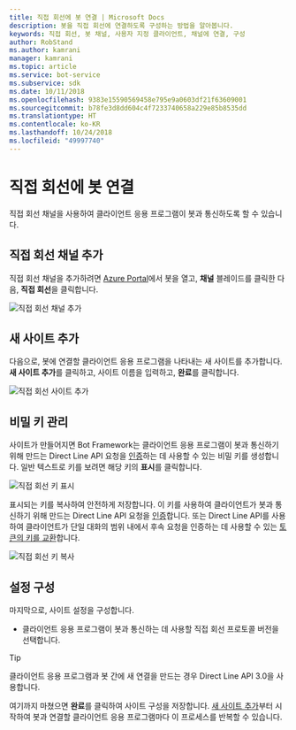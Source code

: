 ```yaml
---
title: 직접 회선에 봇 연결 | Microsoft Docs
description: 봇을 직접 회선에 연결하도록 구성하는 방법을 알아봅니다.
keywords: 직접 회선, 봇 채널, 사용자 지정 클라이언트, 채널에 연결, 구성
author: RobStand
ms.author: kamrani
manager: kamrani
ms.topic: article
ms.service: bot-service
ms.subservice: sdk
ms.date: 10/11/2018
ms.openlocfilehash: 9383e15590569458e795e9a0603df21f63609001
ms.sourcegitcommit: b78fe3d8dd604c4f7233740658a229e85b8535dd
ms.translationtype: HT
ms.contentlocale: ko-KR
ms.lasthandoff: 10/24/2018
ms.locfileid: "49997740"
---
```

# <a name="connect-a-bot-to-direct-line"></a>직접 회선에 봇 연결

직접 회선 채널을 사용하여 클라이언트 응용 프로그램이 봇과 통신하도록 할 수 있습니다. 

## <a name="add-the-direct-line-channel"></a>직접 회선 채널 추가

직접 회선 채널을 추가하려면 [Azure Portal](https://portal.azure.com/)에서 봇을 열고, **채널** 블레이드를 클릭한 다음, **직접 회선**을 클릭합니다.

![직접 회선 채널 추가](~/media/bot-service-channel-connect-directline/directline-addchannel.png)

## <a name="add-new-site"></a>새 사이트 추가

다음으로, 봇에 연결할 클라이언트 응용 프로그램을 나타내는 새 사이트를 추가합니다. **새 사이트 추가**를 클릭하고, 사이트 이름을 입력하고, **완료**를 클릭합니다.

![직접 회선 사이트 추가](~/media/bot-service-channel-connect-directline/directline-addsite.png)

## <a name="manage-secret-keys"></a>비밀 키 관리

사이트가 만들어지면 Bot Framework는 클라이언트 응용 프로그램이 봇과 통신하기 위해 만드는 Direct Line API 요청을 [인증](~/rest-api/bot-framework-rest-direct-line-3-0-authentication.md)하는 데 사용할 수 있는 비밀 키를 생성합니다. 일반 텍스트로 키를 보려면 해당 키의 **표시**를 클릭합니다.

![직접 회선 키 표시](~/media/bot-service-channel-connect-directline/directline-showkey.png)

표시되는 키를 복사하여 안전하게 저장합니다. 이 키를 사용하여 클라이언트가 봇과 통신하기 위해 만드는 Direct Line API 요청을 [인증](~/rest-api/bot-framework-rest-direct-line-3-0-authentication.md)합니다.
또는 Direct Line API를 사용하여 클라이언트가 단일 대화의 범위 내에서 후속 요청을 인증하는 데 사용할 수 있는 [토큰의 키를 교환](~/rest-api/bot-framework-rest-direct-line-3-0-authentication.md#generate-token)합니다.

![직접 회선 키 복사](~/media/bot-service-channel-connect-directline/directline-copykey.png)

## <a name="configure-settings"></a>설정 구성

마지막으로, 사이트 설정을 구성합니다.

- 클라이언트 응용 프로그램이 봇과 통신하는 데 사용할 직접 회선 프로토콜 버전을 선택합니다.

> [!TIP]
> 클라이언트 응용 프로그램과 봇 간에 새 연결을 만드는 경우 Direct Line API 3.0을 사용합니다.

여기까지 마쳤으면 **완료**를 클릭하여 사이트 구성을 저장합니다. [새 사이트 추가](#add-new-site)부터 시작하여 봇과 연결할 클라이언트 응용 프로그램마다 이 프로세스를 반복할 수 있습니다.

